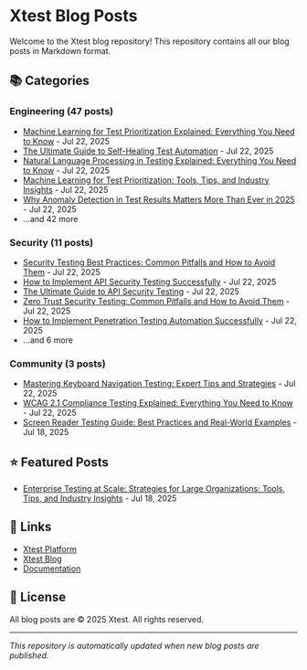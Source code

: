 # Xtest Blog Posts

Welcome to the Xtest blog repository! This repository contains all our blog posts in Markdown format.

## 📚 Categories

### Engineering (47 posts)

- [Machine Learning for Test Prioritization Explained: Everything You Need to Know](posts/2025/2025-07-22-machine-learning-for-test-prioritization-explained-everything-you-need-to-know.md) - Jul 22, 2025
- [The Ultimate Guide to Self-Healing Test Automation](posts/2025/2025-07-22-the-ultimate-guide-to-self-healing-test-automation.md) - Jul 22, 2025
- [Natural Language Processing in Testing Explained: Everything You Need to Know](posts/2025/2025-07-22-natural-language-processing-in-testing-explained-everything-you-need-to-know.md) - Jul 22, 2025
- [Machine Learning for Test Prioritization: Tools, Tips, and Industry Insights](posts/2025/2025-07-22-machine-learning-for-test-prioritization-tools-tips-and-industry-insights.md) - Jul 22, 2025
- [Why Anomaly Detection in Test Results Matters More Than Ever in 2025](posts/2025/2025-07-22-why-anomaly-detection-in-test-results-matters-more-than-ever-in-2025.md) - Jul 22, 2025
- ...and 42 more

### Security (11 posts)

- [Security Testing Best Practices: Common Pitfalls and How to Avoid Them](posts/2025/2025-07-22-security-testing-best-practices-common-pitfalls-and-how-to-avoid-them.md) - Jul 22, 2025
- [How to Implement API Security Testing Successfully](posts/2025/2025-07-22-how-to-implement-api-security-testing-successfully.md) - Jul 22, 2025
- [The Ultimate Guide to API Security Testing](posts/2025/2025-07-22-the-ultimate-guide-to-api-security-testing.md) - Jul 22, 2025
- [Zero Trust Security Testing: Common Pitfalls and How to Avoid Them](posts/2025/2025-07-22-zero-trust-security-testing-common-pitfalls-and-how-to-avoid-them.md) - Jul 22, 2025
- [How to Implement Penetration Testing Automation Successfully](posts/2025/2025-07-22-how-to-implement-penetration-testing-automation-successfully.md) - Jul 22, 2025
- ...and 6 more

### Community (3 posts)

- [Mastering Keyboard Navigation Testing: Expert Tips and Strategies](posts/2025/2025-07-22-mastering-keyboard-navigation-testing-expert-tips-and-strategies.md) - Jul 22, 2025
- [WCAG 2.1 Compliance Testing Explained: Everything You Need to Know](posts/2025/2025-07-22-wcag-21-compliance-testing-explained-everything-you-need-to-know.md) - Jul 22, 2025
- [Screen Reader Testing Guide: Best Practices and Real-World Examples](posts/2025/2025-07-18-screen-reader-testing-guide-best-practices-and-real-world-examples.md) - Jul 18, 2025

## ⭐ Featured Posts

- [Enterprise Testing at Scale: Strategies for Large Organizations: Tools, Tips, and Industry Insights](posts/2025/2025-07-18-enterprise-testing-at-scale-strategies-for-large-organizations-tools-tips-and-industry-insights.md) - Jul 18, 2025

## 🔗 Links

- [Xtest Platform](https://xtest.io)
- [Xtest Blog](https://xtest.io/blog)
- [Documentation](https://xtest.io/docs)

## 📝 License

All blog posts are © 2025 Xtest. All rights reserved.

---

*This repository is automatically updated when new blog posts are published.*
